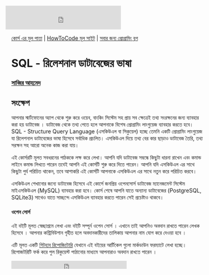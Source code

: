 <iframe src="https://www.facebook.com/plugins/likebox.php?href=https%3A%2F%2Fwww.facebook.com%2Fhowtocode.com.bd&amp;width&amp;height=62&amp;colorscheme=light&amp;show_faces=false&amp;header=false&amp;stream=false&amp;show_border=false&amp;appId=353725671441956" scrolling="no" frameborder="0" style="border:none; overflow:hidden; height:62px; margin-left:-15px;" allowTransparency="true"></iframe>

[কোর্স এর মুল পাতা](http://sql.howtocode.com.bd/) | [HowToCode মূল সাইট](http://www.howtocode.com.bd/) | [সবার জন্য প্রোগ্রামিং ব্লগ](http://blog.howtocode.com.bd/)

# SQL - রিলেশনাল ডাটাবেজের ভাষা

### [সাব্বির আহমেদ](https://twitter.com/alreadysabbir)

## সংক্ষেপ
  আপনার স্মার্টফোনের অ্যাপ থেকে শুরু করে ওয়েব, বাংকিং সিস্টেম ‌সহ প্রায় সব ক্ষেত্রেই তথ্য সংরক্ষনের জন্য ব্যাবহার করা হয় ডাটাবেজ । ডাটাবেজ থেকে তথ্য পেতে হলে আপনাকে বিশেষ প্রোগ্রামিং লাংগুয়েজ ব্যাবহার করতে হবে। SQL - Structure Query Language (এসকিউএল বা সিকুয়েল) হচ্ছে তেমনি একটি প্রোগ্রামিং লাংগুয়েজ যা রিলেশনাল ডাটাবেজের ভাষা হিসেবে সর্বাধিক প্রচলিত। এসকিউএল দিয়ে  তথ্য বের কার ছাড়াও ডাটাবেজ তৈরি, তথ্য সরক্ষন সহ আরো অনেক কাজ করা যায়।
  
  এই কোর্সরটি মূলত সবধরনের পাঠককে লক্ষ করে লেখা। আপনি যদি ডাটাবেজ সম্বন্ধে কিছুটা ধারনা রাখেন এবং কমান্ড লাইনে কমান্ড লিখতে পারেন তবেই আপনি এই কোর্সটি শুরু করে দিতে পারেন। আপনি যদি এসকিউএল এর সাথে কিছুটা পুর্ব পরিচিত থাকেন, তবে আশাকরি এই কোর্সটি আপনাকে এসকিউএল এর সাথে নতুন করে পরিচিত করবে।
  
  এসকিউএল শেখানোর জন্যে ডাটাবেজ হিসেবে এই কোর্সে জনপ্রিয় ওপেনসোর্স ডাটাবেজ ম্যানেজমেন্ট সিস্টেম মাইএসকিউএল (MySQL) ব্যাবহার করা হবে। কোর্স শেষে আপনি যাতে অন্যান্য ডাটাবেজের (PostgreSQL, SQLite3) সাথেও যাতে সাচ্ছন্দে এসকিউএল ব্যাবহার করতে পারেন সেই প্রচেষ্টাও থাকবে।
 

#### ওপেন সোর্স

এই বইটি মূলত স্বেচ্ছাশ্রমে লেখা এবং বইটি সম্পূর্ন ওপেন সোর্স । এখানে তাই আপনিও অবদান রাখতে পারেন লেখক হিসেবে । আপনার কন্ট্রিবিউশান গৃহীত হলে অবদানকারীদের তালিকায় আপনার নাম যোগ করে দেওয়া হবে ।

এটি মূলত একটি [গিটহাব রিপোজিটোরি](https://github.com/howtocode-com-bd/sql.howtocode.com.bd) যেখানে এই বইয়ের আর্টিকেল গুলো মার্কডাউন ফরম্যাটে লেখা হচ্ছে। রিপোজটরিটি ফর্ক করে পুল রিকুয়েস্ট পাঠানোর মাধ্যমে আপনারাও অবদান রাখতে পারেন ।

<iframe src="https://www.facebook.com/plugins/like.php?href=http%3A%2F%2Fsql.howtocode.com.bd&amp;width&amp;layout=button_count&amp;action=like&amp;show_faces=false&amp;share=true&amp;height=21&amp;appId=353725671441956" scrolling="no" frameborder="0" style="border:none; overflow:hidden; height:21px;" allowTransparency="true"></iframe>
